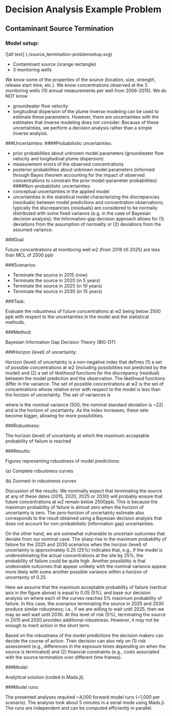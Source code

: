 # Decision Analysis Example Problem
## Contaminant Source Termination

### Model setup:

![alt text] (./source_termination-problemsetup.svg)

* Contaminant source (orange rectangle)
* 3 monitoring wells

We know some of the properties of the source (location, size, strength, release start time, etc.).
We know concentrations observed at the 3 monitoring wells (10 annual measurements per well from 2006-2015).
We do NOT know
*	groundwater flow velocity
*	longitudinal dispersion of the plume
Inverse modeling can be used to estimate these parameters.
However, there are uncertainties with the estimates that inverse modeling does not consider.
Because of these uncertainties, we perform a decision analysis rather than a simple inverse analysis.

###Uncertainties:
####Probabilistic uncertainties:
*	prior probabilities about unknown model parameters (groundwater flow velocity and longitudinal plume dispersion)
*	measurement errors of the observed concentrations
*	posterior probabilities about unknown model parameters (informed through Bayes theorem accounting for the impact of observed concentrations to constrain the prior model-parameter probabilities)
####Non-probabilistic uncertainties:
*	conceptual uncertainties in the applied model
*	uncertainties in the statistical model characterizing the discrepancies (residuals) between model predictions and concentration observations; typically the discrepancies (residuals) are considered to be normally distributed with some fixed variance (e.g. in the case of Bayesian decision analysis); the Information-gap decision approach allows for (1) deviations from the assumption of normality or (2) deviations from the assumed variance.

###Goal

Future concentrations at monitoring well w2 (from 2016 till 2025) are less than MCL of 2500 ppb

###Scenarios:
* Terminate the source in 2015 (now)
* Terminate the source in 2020 (in 5 years)
* Terminate the source in 2025 (in 10 years)
* Terminate the source in 2030 (in 15 years)

###Task:

Evaluate the robustness of future concentrations at w2 being below 2500 ppb with respect to the uncertainties in the model and the statistical methods.

###Method:

Bayesian Information Gap Decision Theory (BIG-DT)

###Horizon (level) of uncertainty:

Horizon (level) of uncertainty is a non-negative index that defines
(1) a set of possible concentrations at w2 (including possibilities not predicted by the model) and
(2) a set of likelihood functions for the discrepancy (residual) between the model prediction and the observation.
The likelihood functions differ in the variance.
The set of possible concentrations at w2 is the set of concentrations whose relative error with respect to the model is less than the horizon of uncertainty.
The set of variances is

where   is the nominal variance (500; the nominal standard deviation is ~22) and   is the horizon of uncertainty.
As the index increases, these sets become bigger, allowing for more possibilities.

###Robustness:

The horizon (level) of uncertainty at which the maximum acceptable probability of failure is reached

###Results:

Figures representing robustness of model predictions:

(a) Complete robustness curves

(b) Zoomed-in robustness curves

Discussion of the results: We nominally expect that terminating the source at any of these dates (2015, 2020, 2025 or 2030) will probably ensure that future concentrations at w2 remain below 2500ppb.
This is because the maximum probability of failure is almost zero when the horizon of uncertainty is zero.
The zero-horizon of uncertainty estimate also corresponds to the result obtained using a Bayesian decision analysis that does not account for non-probabilistic (information gap) uncertainties.

On the other hand, we are somewhat vulnerable to uncertain outcomes that deviate from our nominal case.
The sharp rise in the maximum probability of failure for the 2025 and 2030 scenarios when the horizon (level) of uncertainty is approximately 0.25 (25%) indicates that, e.g., if the model is underestimating the actual concentrations at the site by 25%, the probability of failure could be quite high.
Another possibility is that undesirable outcomes that appear unlikely with the nominal variance appear more likely with some another possible variance within a horizon of uncertainty of 0.25.

Here we assume that the maximum acceptable probability of failure (vertical axis in the figure above) is equal to 0.05 (5%), and base our decision analysis on where each of the curves reaches 5% maximum probability of failure.
In this case, the scenarios terminating the source in 2025 and 2030 produce similar robustness; i.e., if we are willing to wait until 2025, then we may as well wait until 2030.
At this level of risk (5%), terminating the source in 2015 and 2020 provides additional robustness.
However, it may not be enough to merit action in the short term.

Based on the robustness of the model predictions the decision makers can decide the course of action.
Their decision can also rely on
(1) risk assessment (e.g., differences in the exposure times depending on when the source is terminated) and
(2) financial constraints (e.g., costs associated with the source termination over different time frames).

###Model:

Analytical solution (coded in Mads.jl).

###Model runs:

The presented analyses required ~4,000 forward model runs (~1,000 per scenario).
The analysis took about 5 minutes in a serial mode using Mads.jl.
The runs are independent and can be computed efficiently in parallel.
